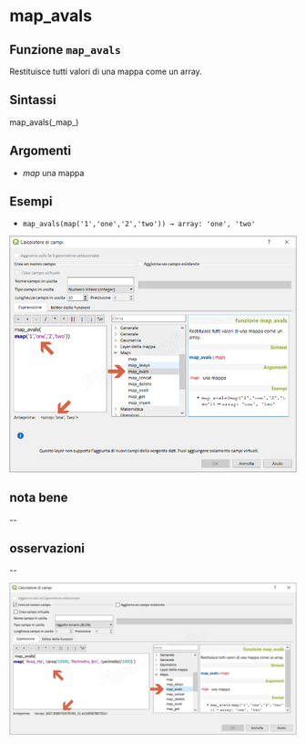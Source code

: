 # map\_avals

## Funzione `map_avals`

Restituisce tutti valori di una mappa come un array.

## Sintassi

map_avals\(\_map_\)

## Argomenti

* _map_ una mappa

## Esempi

* `map_avals(map('1','one','2','two')) → array: 'one', 'two'`

![](../../../.gitbook/assets/map_avals1%20%281%29.png)

## nota bene

--

## osservazioni

--

![](../../../.gitbook/assets/map_avals2%20%281%29.png)

